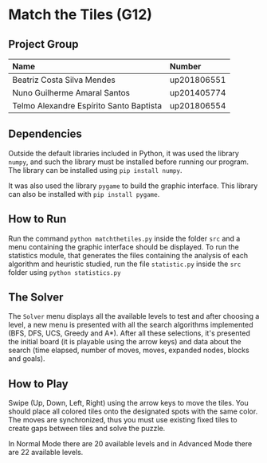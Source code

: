 # Match the Tiles (G12)

## Project Group

| Name                                    | Number      |
| :-------------------------------------- | :---------- | 
| Beatriz Costa Silva Mendes              | up201806551 |
| Nuno Guilherme Amaral Santos            | up201405774 |
| Telmo Alexandre Espírito Santo Baptista | up201806554 |

## Dependencies
Outside the default libraries included in Python, it was used the library `numpy`, and such the library must be installed before running our program.
The library can be installed using `pip install numpy`.

It was also used the library `pygame` to build the graphic interface. This library can also be installed with `pip install pygame`.

## How to Run

Run the command `python matchthetiles.py` inside the folder `src` and a menu containing the graphic interface should be displayed.
To run the statistics module, that generates the files containing the analysis of each algorithm and heuristic studied, run the file `statistic.py` inside the `src` folder using `python statistics.py`

## The Solver

The `Solver` menu displays all the available levels to test and after choosing a level, a new menu is presented with all the search algorithms implemented (BFS, DFS, UCS, Greedy and A*).
After all these selections, it's presented the initial board (it is playable using the arrow keys) and data about the search (time elapsed, number of moves, moves, expanded nodes, blocks and goals).

## How to Play

Swipe (Up, Down, Left, Right) using the arrow keys to move the tiles. You should place all colored tiles onto the designated spots with the same color. The moves are synchronized, thus you must use existing fixed tiles to create gaps between tiles and solve the puzzle.

In Normal Mode there are 20 available levels and in Advanced Mode there are 22 available levels. 


